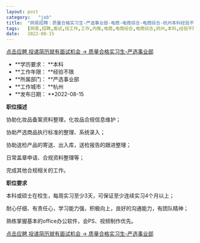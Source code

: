```yaml
---
layout:	post
category:	"job"
title:	"网易招聘：质量合格实习生-严选事业部-电商-电商综合-电商综合-杭州本科经验不限"
tags:	[网易,招聘,面试,找工作,工作,内推,电商,电商综合,电商综合,杭州,本科,经验不限]
date:	2022-08-15
---
```


[点击应聘 投递简历就有面试机会 ->  质量合格实习生-严选事业部](http://mobile.bole.netease.com/bole/boleDetail?id=42337&employeeId=346f03c3cda5f04c&key=all)



- **学历要求： **本科
- **工作年限： **经验不限
- **所属部门： **严选事业部
- **工作城市： **杭州
- **发布日期： **2022-08-15



**职位描述**

协助化妆品备案资料整理，化妆品合规信息维护；

协助严选商品执行标准的整理、系统录入；

协助送检产品的寄送、出入库，送检报告的跟进整理；

日常盖章申请、合规资料整理等；

完成其他合规相关的工作。



**职位要求**

本科或硕士在校生，每周实习至少3天，可保证至少连续实习4个月以上；

耐心仔细、有责任心，学习能力强，积极向上，良好的沟通能力，有团队精神；

熟练掌握基本的office办公软件，会PS、视频制作优先。



[点击应聘 投递简历就有面试机会 ->  质量合格实习生-严选事业部](http://mobile.bole.netease.com/bole/boleDetail?id=42337&employeeId=346f03c3cda5f04c&key=all)